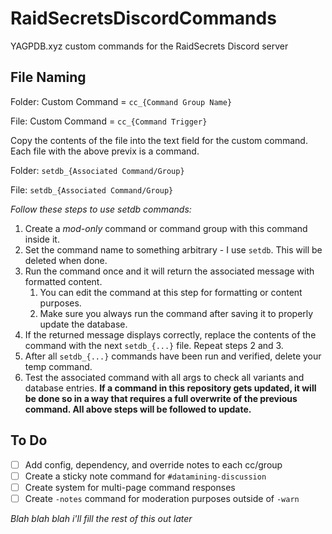# RaidSecretsDiscordCommands
YAGPDB.xyz custom commands for the RaidSecrets Discord server

## File Naming
Folder: Custom Command = `cc_{Command Group Name}` 

File: Custom Command = `cc_{Command Trigger}` 

Copy the contents of the file into the text field for the custom command.
Each file with the above previx is a command.


Folder: `setdb_{Associated Command/Group}`

File: `setdb_{Associated Command/Group}` 

*Follow these steps to use setdb commands:*
1. Create a _mod-only_ command or command group with this command inside it.
2. Set the command name to something arbitrary - I use `setdb`. This will be deleted when done.
3. Run the command once and it will return the associated message with formatted content.
	1. You can edit the command at this step for formatting or content purposes.
	2. Make sure you always run the command after saving it to properly update the database.
4. If the returned message displays correctly, replace the contents of the command with the next `setdb_{...}` file. Repeat steps 2 and 3.
5. After all `setdb_{...}` commands have been run and verified, delete your temp command.
6. Test the associated command with all args to check all variants and database entries.
**If a command in this repository gets updated, it will be done so in a way that requires a full overwrite of the previous command. All above steps will be followed to update.**


## To Do
- [ ] Add config, dependency, and override notes to each cc/group
- [ ] Create a sticky note command for `#datamining-discussion`
- [ ] Create system for multi-page command responses
- [ ] Create `-notes` command for moderation purposes outside of `-warn`

*Blah blah blah i'll fill the rest of this out later*
